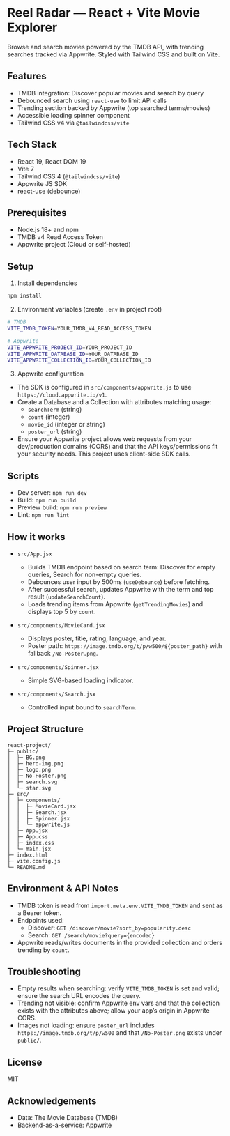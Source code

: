 # Reel Radar — React + Vite Movie Explorer

Browse and search movies powered by the TMDB API, with trending searches tracked via Appwrite. Styled with Tailwind CSS and built on Vite.

## Features

- TMDB integration: Discover popular movies and search by query
- Debounced search using `react-use` to limit API calls
- Trending section backed by Appwrite (top searched terms/movies)
- Accessible loading spinner component
- Tailwind CSS v4 via `@tailwindcss/vite`

## Tech Stack

- React 19, React DOM 19
- Vite 7
- Tailwind CSS 4 (`@tailwindcss/vite`)
- Appwrite JS SDK
- react-use (debounce)

## Prerequisites

- Node.js 18+ and npm
- TMDB v4 Read Access Token
- Appwrite project (Cloud or self-hosted)

## Setup

1) Install dependencies
```bash
npm install
```

2) Environment variables (create `.env` in project root)
```bash
# TMDB
VITE_TMDB_TOKEN=YOUR_TMDB_V4_READ_ACCESS_TOKEN

# Appwrite
VITE_APPWRITE_PROJECT_ID=YOUR_PROJECT_ID
VITE_APPWRITE_DATABASE_ID=YOUR_DATABASE_ID
VITE_APPWRITE_COLLECTION_ID=YOUR_COLLECTION_ID
```

3) Appwrite configuration
- The SDK is configured in `src/components/appwrite.js` to use `https://cloud.appwrite.io/v1`.
- Create a Database and a Collection with attributes matching usage:
  - `searchTerm` (string)
  - `count` (integer)
  - `movie_id` (integer or string)
  - `poster_url` (string)
- Ensure your Appwrite project allows web requests from your dev/production domains (CORS) and that the API keys/permissions fit your security needs. This project uses client-side SDK calls.

## Scripts

- Dev server: `npm run dev`
- Build: `npm run build`
- Preview build: `npm run preview`
- Lint: `npm run lint`

## How it works

- `src/App.jsx`
  - Builds TMDB endpoint based on search term: Discover for empty queries, Search for non-empty queries.
  - Debounces user input by 500ms (`useDebounce`) before fetching.
  - After successful search, updates Appwrite with the term and top result (`updateSearchCount`).
  - Loads trending items from Appwrite (`getTrendingMovies`) and displays top 5 by `count`.

- `src/components/MovieCard.jsx`
  - Displays poster, title, rating, language, and year.
  - Poster path: `https://image.tmdb.org/t/p/w500/${poster_path}` with fallback `/No-Poster.png`.

- `src/components/Spinner.jsx`
  - Simple SVG-based loading indicator.

- `src/components/Search.jsx`
  - Controlled input bound to `searchTerm`.

## Project Structure

```
react-project/
├─ public/
│  ├─ BG.png
│  ├─ hero-img.png
│  ├─ logo.png
│  ├─ No-Poster.png
│  ├─ search.svg
│  └─ star.svg
├─ src/
│  ├─ components/
│  │  ├─ MovieCard.jsx
│  │  ├─ Search.jsx
│  │  ├─ Spinner.jsx
│  │  └─ appwrite.js
│  ├─ App.jsx
│  ├─ App.css
│  ├─ index.css
│  └─ main.jsx
├─ index.html
├─ vite.config.js
└─ README.md
```

## Environment & API Notes

- TMDB token is read from `import.meta.env.VITE_TMDB_TOKEN` and sent as a Bearer token.
- Endpoints used:
  - Discover: `GET /discover/movie?sort_by=popularity.desc`
  - Search: `GET /search/movie?query={encoded}`
- Appwrite reads/writes documents in the provided collection and orders trending by `count`.

## Troubleshooting

- Empty results when searching: verify `VITE_TMDB_TOKEN` is set and valid; ensure the search URL encodes the query.
- Trending not visible: confirm Appwrite env vars and that the collection exists with the attributes above; allow your app’s origin in Appwrite CORS.
- Images not loading: ensure `poster_url` includes `https://image.tmdb.org/t/p/w500` and that `/No-Poster.png` exists under `public/`.

## License

MIT

## Acknowledgements

- Data: The Movie Database (TMDB)
- Backend-as-a-service: Appwrite
